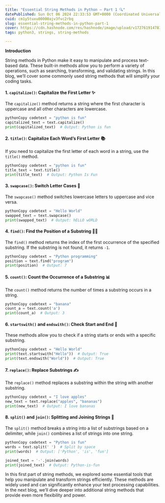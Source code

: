 ```yaml
---
title: "Essential String Methods in Python – Part 1 🔍"
datePublished: Sun Oct 06 2024 22:33:53 GMT+0000 (Coordinated Universal Time)
cuid: cm1y5tuxu00000ajv3fvc2rbq
slug: essential-string-methods-in-python-part-1
cover: https://cdn.hashnode.com/res/hashnode/image/upload/v1727619147813/bef8ab8e-a8fd-4f4d-9579-c99196b61108.png
tags: python3, strings, string-methods

---
```


**Introduction**

String methods in Python make it easy to manipulate and process text-based data. These built-in methods allow you to perform a variety of operations, such as searching, transforming, and validating strings. In this blog, we’ll cover some commonly used string methods that will simplify your coding tasks.

#### 1\. `capitalize()`: Capitalize the First Letter ✨

The `capitalize()` method returns a string where the first character is uppercase and all other characters are lowercase.

```python
pythonCopy codetext = "python is fun"
capitalized_text = text.capitalize()
print(capitalized_text)  # Output: Python is fun
```

#### 2\. `title()`: Capitalize Each Word’s First Letter 📚

If you need to capitalize the first letter of each word in a string, use the `title()` method.

```python
pythonCopy codetext = "python is fun"
title_text = text.title()
print(title_text)  # Output: Python Is Fun
```

#### 3\. `swapcase()`: Switch Letter Cases 🔄

The `swapcase()` method switches lowercase letters to uppercase and vice versa.

```python
pythonCopy codetext = "Hello World"
swapped_text = text.swapcase()
print(swapped_text)  # Output: hELLO wORLD
```

#### 4\. `find()`: Find the Position of a Substring 🕵️‍♂️

The `find()` method returns the index of the first occurrence of the specified substring. If the substring is not found, it returns `-1`.

```python
pythonCopy codetext = "Python programming"
position = text.find("program")
print(position)  # Output: 7
```

#### 5\. `count()`: Count the Occurrence of a Substring 📊

The `count()` method returns the number of times a substring occurs in a string.

```python
pythonCopy codetext = "banana"
count_a = text.count('a')
print(count_a)  # Output: 3
```

#### 6\. `startswith()` and `endswith()`: Check Start and End 🚦

These methods allow you to check if a string starts or ends with a specific substring.

```python
pythonCopy codetext = "Hello World"
print(text.startswith("Hello"))  # Output: True
print(text.endswith("World"))  # Output: True
```

#### 7\. `replace()`: Replace Substrings ✍️

The `replace()` method replaces a substring within the string with another substring.

```python
pythonCopy codetext = "I love apples"
new_text = text.replace("apples", "bananas")
print(new_text)  # Output: I love bananas
```

#### 8\. `split()` and `join()`: Splitting and Joining Strings 🔗

The `split()` method breaks a string into a list of substrings based on a delimiter, while `join()` combines a list of strings into one string.

```python
pythonCopy codetext = "Python is fun"
words = text.split(' ')  # Split by space
print(words)  # Output: ['Python', 'is', 'fun']

joined_text = '-'.join(words)
print(joined_text)  # Output: Python-is-fun
```

  
In this first part of string methods, we explored some essential tools that help you manipulate and transform strings efficiently. These methods are widely used and can significantly enhance your text processing capabilities. In the next blog, we’ll dive deeper into additional string methods that provide even more flexibility and power.